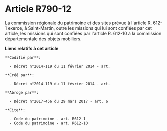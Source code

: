 # Article R790-12

La commission régionale du patrimoine et des sites prévue à l'article R. 612-1 exerce, à Saint-Martin, outre les missions qui
lui sont confiées par cet article, les missions qui sont confiées par l'article R. 612-10 à la commission départementale des
objets mobiliers.

**Liens relatifs à cet article**

	**Codifié par**:

	  - Décret n°2014-119 du 11 février 2014 - art.

	**Créé par**:

	  - Décret n°2014-119 du 11 février 2014 - art.

	**Abrogé par**:

	  - Décret n°2017-456 du 29 mars 2017 - art. 6

	**Cite**:

	  - Code du patrimoine - art. R612-1
	  - Code du patrimoine - art. R612-10
